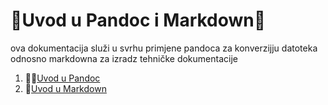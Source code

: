 # 🍕Uvod u Pandoc i Markdown🍕
ova dokumentacija služi u svrhu primjene pandoca za konverzijju datoteka odnosno markdowna za izradz tehničke dokumentacije

1. 🍄‍🟫[Uvod u Pandoc](docs/02-pandoc-primjeri-konverzije.md)
2. 🎂[Uvod u Markdown](docs/01-markdown-primjeri.md)




